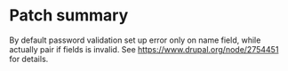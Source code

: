 # Patch summary

By default password validation set up error only on name field, while actually pair if fields is invalid. 
See https://www.drupal.org/node/2754451 for details.
